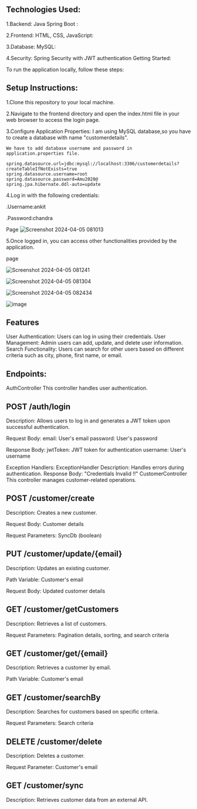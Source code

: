 ## Technologies Used:

1.Backend: Java Spring Boot :

2.Frontend: HTML, CSS, JavaScript:

3.Database: MySQL:

4.Security: Spring Security with JWT authentication
  Getting Started:

To run the application locally, follow these steps:

## Setup Instructions:

1.Clone this repository to your local machine.

2.Navigate to the frontend directory and open the index.html file in your web browser to access 
  the login page.

3.Configure Application Properties:
    I am using MySQL database,so you have to create a database with name "customerdetails".
     
    We have to add database username and password in application.properties file.
    
    spring.datasource.url=jdbc:mysql://localhost:3306/customerdetails? 
    createTableIfNotExists=true
    spring.datasource.username=root
    spring.datasource.password=Amu2020@
    spring.jpa.hibernate.ddl-auto=update

4.Log in with the following credentials:
  
  .Username:ankit
  
  .Password:chandra

  Page
  ![Screenshot 2024-04-05 081013](https://github.com/ankitchandra99/SunBase/assets/126271360/2f6b4f14-c726-4d3e-9683-995867b1a7a6)

5.Once logged in, you can access other functionalities provided by the application.

  page

  ![Screenshot 2024-04-05 081241](https://github.com/ankitchandra99/SunBase/assets/126271360/6b961bd5-470d-490c-b1cf-31db552f6983)


![Screenshot 2024-04-05 081304](https://github.com/ankitchandra99/SunBase/assets/126271360/3e5ed305-d3d9-4aa5-851c-01d3222e18ce)


![Screenshot 2024-04-05 082434](https://github.com/ankitchandra99/SunBase/assets/126271360/94855821-5528-4514-a3f7-39a42d185047)


![image](https://github.com/ankitchandra99/SunBase/assets/126271360/a3e5d099-566c-4cfd-8820-3c530bc5d83c)




## Features
User Authentication: Users can log in using their credentials.
User Management: Admin users can add, update, and delete user information.
Search Functionality: Users can search for other users based on different criteria such as city, phone, first name, or email.

## Endpoints:
AuthController
This controller handles user authentication.


## POST /auth/login

Description: Allows users to log in and generates a JWT token upon successful authentication.

Request Body:
email: User's email
password: User's password

Response Body:
jwtToken: JWT token for authentication
username: User's username

Exception Handlers:
ExceptionHandler
Description: Handles errors during authentication.
Response Body: "Credentials Invalid !!"
CustomerController
This controller manages customer-related operations.


## POST /customer/create

Description: Creates a new customer.

Request Body: Customer details

Request Parameters: SyncDb (boolean)

## PUT /customer/update/{email}

Description: Updates an existing customer.

Path Variable: Customer's email

Request Body: Updated customer details

## GET /customer/getCustomers
Description: Retrieves a list of customers.

Request Parameters: Pagination details, sorting, and search criteria

## GET /customer/get/{email}
Description: Retrieves a customer by email.

Path Variable: Customer's email

## GET /customer/searchBy
Description: Searches for customers based on specific criteria.

Request Parameters: Search criteria

## DELETE /customer/delete
Description: Deletes a customer.

Request Parameter: Customer's email

## GET /customer/sync
Description: Retrieves customer data from an external API.
